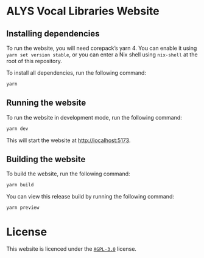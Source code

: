 # ALYS Vocal Libraries Website

## Installing dependencies
To run the website, you will need corepack’s yarn 4. You can enable it
using `yarn set version stable`, or you can enter a Nix shell using
`nix-shell` at the root of this repository.

To install all dependencies, run the following command:
```sh
yarn
```

## Running the website
To run the website in development mode, run the following command:
```sh
yarn dev
```

This will start the website at <http://localhost:5173>.

## Building the website
To build the website, run the following command:
```sh
yarn build
```

You can view this release build by running the following command:
```sh
yarn preview
```

# License
This website is licenced under the
[`AGPL-3.0`](https://www.gnu.org/licenses/agpl-3.0.en.html) license.

